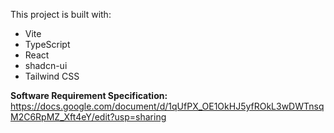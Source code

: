 
This project is built with:

- Vite
- TypeScript
- React
- shadcn-ui
- Tailwind CSS

**Software Requirement Specification:**
https://docs.google.com/document/d/1qUfPX_OE1OkHJ5yfROkL3wDWTnsqM2C6RpMZ_Xft4eY/edit?usp=sharing

